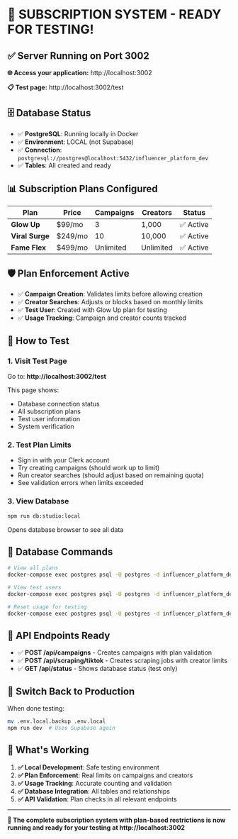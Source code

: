 # 🎉 SUBSCRIPTION SYSTEM - READY FOR TESTING!

## ✅ Server Running on Port 3002

**🌐 Access your application:** http://localhost:3002

**📋 Test page:** http://localhost:3002/test

## 🗄️ Database Status

- ✅ **PostgreSQL**: Running locally in Docker
- ✅ **Environment**: LOCAL (not Supabase)
- ✅ **Connection**: `postgresql://postgres@localhost:5432/influencer_platform_dev`
- ✅ **Tables**: All created and ready

## 📊 Subscription Plans Configured

| Plan | Price | Campaigns | Creators | Status |
|------|-------|-----------|----------|--------|
| **Glow Up** | $99/mo | 3 | 1,000 | ✅ Active |
| **Viral Surge** | $249/mo | 10 | 10,000 | ✅ Active |
| **Fame Flex** | $499/mo | Unlimited | Unlimited | ✅ Active |

## 🛡️ Plan Enforcement Active

- ✅ **Campaign Creation**: Validates limits before allowing creation
- ✅ **Creator Searches**: Adjusts or blocks based on monthly limits
- ✅ **Test User**: Created with Glow Up plan for testing
- ✅ **Usage Tracking**: Campaign and creator counts tracked

## 🧪 How to Test

### 1. Visit Test Page
Go to: **http://localhost:3002/test**

This page shows:
- Database connection status
- All subscription plans
- Test user information
- System verification

### 2. Test Plan Limits
- Sign in with your Clerk account
- Try creating campaigns (should work up to limit)
- Run creator searches (should adjust based on remaining quota)
- See validation errors when limits exceeded

### 3. View Database
```bash
npm run db:studio:local
```
Opens database browser to see all data

## 🔧 Database Commands

```bash
# View all plans
docker-compose exec postgres psql -U postgres -d influencer_platform_dev -c "SELECT * FROM subscription_plans;"

# View test users  
docker-compose exec postgres psql -U postgres -d influencer_platform_dev -c "SELECT * FROM user_profiles;"

# Reset usage for testing
docker-compose exec postgres psql -U postgres -d influencer_platform_dev -c "UPDATE user_profiles SET usage_campaigns_current = 0, usage_creators_current_month = 0;"
```

## 📱 API Endpoints Ready

- ✅ **POST /api/campaigns** - Creates campaigns with plan validation
- ✅ **POST /api/scraping/tiktok** - Creates scraping jobs with creator limits
- ✅ **GET /api/status** - Shows database status (test only)

## 🔄 Switch Back to Production

When done testing:
```bash
mv .env.local.backup .env.local
npm run dev  # Uses Supabase again
```

## 🎯 What's Working

1. **✅ Local Development**: Safe testing environment
2. **✅ Plan Enforcement**: Real limits on campaigns and creators  
3. **✅ Usage Tracking**: Accurate counting and validation
4. **✅ Database Integration**: All tables and relationships
5. **✅ API Validation**: Plan checks in all relevant endpoints

---

**🚀 The complete subscription system with plan-based restrictions is now running and ready for your testing at http://localhost:3002**